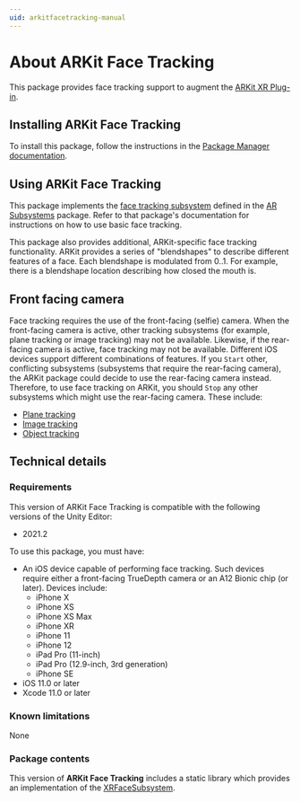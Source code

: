 ```yaml
---
uid: arkitfacetracking-manual
---
```

# About ARKit Face Tracking

This package provides face tracking support to augment the [ARKit XR Plug-in](xref:arkit-manual).

## Installing ARKit Face Tracking

To install this package, follow the instructions in the [Package Manager documentation](https://docs.unity3d.com/Packages/com.unity.package-manager-ui@latest/index.html).

## Using ARKit Face Tracking

This package implements the [face tracking subsystem](xref:arsubsystems-face-subsystem) defined in the [AR Subsystems](xref:arsubsystems-manual) package. Refer to that package's documentation for instructions on how to use basic face tracking.

This package also provides additional, ARKit-specific face tracking functionality. ARKit provides a series of "blendshapes" to describe different features of a face. Each blendshape is modulated from 0..1. For example, there is a blendshape location describing how closed the mouth is.

## Front facing camera

Face tracking requires the use of the front-facing (selfie) camera. When the front-facing camera is active, other tracking subsystems (for example, plane tracking or image tracking) may not be available. Likewise, if the rear-facing camera is active, face tracking may not be available. Different iOS devices support different combinations of features. If you `Start` other, conflicting subsystems (subsystems that require the rear-facing camera), the ARKit package could decide to use the rear-facing camera instead. Therefore, to use face tracking on ARKit, you should `Stop` any other subsystems which might use the rear-facing camera. These include:

* [Plane tracking](xref:arsubsystems-plane-subsystem)
* [Image tracking](xref:arsubsystems-image-tracking-subsystem)
* [Object tracking](xref:arsubsystems-object-tracking-subsystem)

## Technical details

### Requirements

This version of ARKit Face Tracking is compatible with the following versions of the Unity Editor:

* 2021.2

To use this package, you must have:

- An iOS device capable of performing face tracking. Such devices require either a front-facing TrueDepth camera or an A12 Bionic chip (or later). Devices include:
  - iPhone X
  - iPhone XS
  - iPhone XS Max
  - iPhone XR
  - iPhone 11
  - iPhone 12
  - iPad Pro (11-inch)
  - iPad Pro (12.9-inch, 3rd generation)
  - iPhone SE
- iOS 11.0 or later
- Xcode 11.0 or later

### Known limitations

None

### Package contents

This version of **ARKit Face Tracking** includes a static library which provides an implementation of the [XRFaceSubsystem](xref:arsubsystems-face-subsystem).
